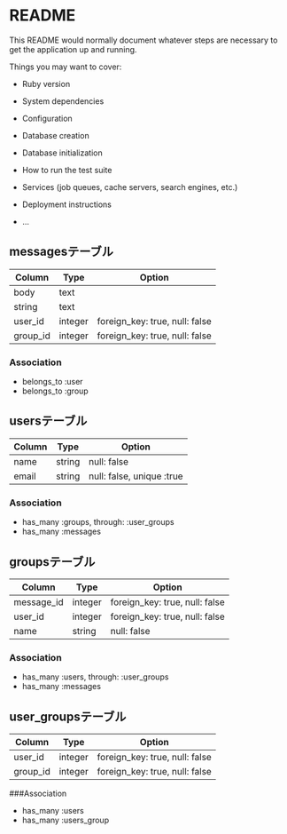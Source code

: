 # README

This README would normally document whatever steps are necessary to get the
application up and running.

Things you may want to cover:

* Ruby version

* System dependencies

* Configuration

* Database creation

* Database initialization

* How to run the test suite

* Services (job queues, cache servers, search engines, etc.)

* Deployment instructions

* ...

## messagesテーブル
|Column|Type|Option|
|------|----|------|
|body|text||
|string|text||
|user_id|integer|foreign_key: true, null: false|
|group_id|integer|foreign_key: true, null: false|

### Association
- belongs_to :user
- belongs_to :group

## usersテーブル
|Column|Type|Option|
|------|----|------|
|name|string|null: false|
|email|string|null: false, unique :true|

### Association
- has_many :groups, through: :user_groups
- has_many :messages


## groupsテーブル
|Column|Type|Option|
|------|----|------|
|message_id|integer|foreign_key: true, null: false|
|user_id|integer|foreign_key: true, null: false|
|name|string|null: false|

### Association
- has_many :users, through: :user_groups
- has_many :messages

## user_groupsテーブル
|Column|Type|Option|
|------|----|------|
|user_id|integer|foreign_key: true, null: false|
|group_id|integer|foreign_key: true, null: false|

###Association
- has_many :users
- has_many :users_group
